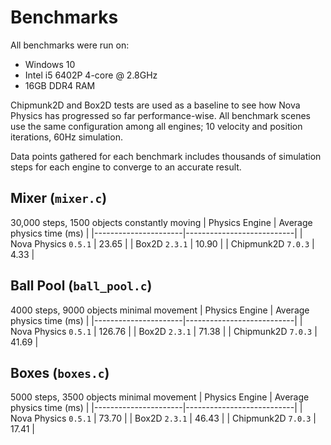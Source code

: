 # Benchmarks
All benchmarks were run on:
- Windows 10
- Intel i5 6402P 4-core @ 2.8GHz
- 16GB DDR4 RAM

Chipmunk2D and Box2D tests are used as a baseline to see how Nova Physics has progressed so far performance-wise. All benchmark scenes use the same configuration among all engines; 10 velocity and position iterations, 60Hz simulation.

Data points gathered for each benchmark includes thousands of simulation steps for each engine to converge to an accurate result.


## Mixer (`mixer.c`)
30,000 steps, 1500 objects constantly moving
| Physics Engine       | Average physics time (ms) |
|----------------------|---------------------------|
| Nova Physics `0.5.1` |           23.65           |
| Box2D `2.3.1`        |           10.90           |
| Chipmunk2D `7.0.3`   |            4.33           |


## Ball Pool (`ball_pool.c`)
4000 steps, 9000 objects minimal movement
| Physics Engine       | Average physics time (ms) |
|----------------------|---------------------------|
| Nova Physics `0.5.1` |           126.76          |
| Box2D `2.3.1`        |            71.38          |
| Chipmunk2D `7.0.3`   |            41.69          |


## Boxes (`boxes.c`)
5000 steps, 3500 objects minimal movement
| Physics Engine       | Average physics time (ms) |
|----------------------|---------------------------|
| Nova Physics `0.5.1` |           73.70           |
| Box2D `2.3.1`        |           46.43           |
| Chipmunk2D `7.0.3`   |           17.41           |
